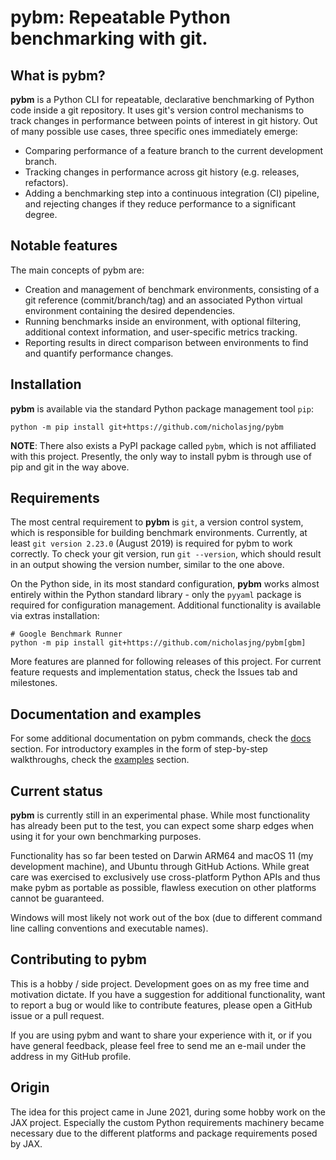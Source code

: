 # pybm: Repeatable Python benchmarking with git.

## What is pybm?

**pybm** is a Python CLI for repeatable, declarative benchmarking of Python code
inside a git repository. It uses git's version control mechanisms to track
changes in performance between points of interest in git history. Out of many
possible use cases, three specific ones immediately emerge:

- Comparing performance of a feature branch to the current development branch.
- Tracking changes in performance across git history (e.g. releases, refactors).
- Adding a benchmarking step into a continuous integration (CI) pipeline, and
  rejecting changes if they reduce performance to a significant degree.

## Notable features

The main concepts of pybm are:

- Creation and management of benchmark environments, consisting of a git
  reference (commit/branch/tag) and an associated Python virtual environment
  containing the desired dependencies.
- Running benchmarks inside an environment, with optional filtering, additional
  context information, and user-specific metrics tracking.
- Reporting results in direct comparison between environments to find and
  quantify performance changes.

## Installation

**pybm** is available via the standard Python package management tool `pip`:

```
python -m pip install git+https://github.com/nicholasjng/pybm
```

**NOTE**: There also exists a PyPI package called `pybm`, which is not
affiliated with this project. Presently, the only way to install pybm is through
use of pip and git in the way above.

## Requirements

The most central requirement to **pybm** is `git`, a version control system,
which is responsible for building benchmark environments.
Currently, at least `git version 2.23.0` (August 2019) is required for pybm to
work correctly. To check your git version, run `git --version`, which
should result in an output showing the version number, similar to the one above.

On the Python side, in its most standard configuration, **pybm** works almost
entirely within the Python standard library - only the `pyyaml` package is
required for configuration management. Additional functionality is available via
extras installation:

```
# Google Benchmark Runner
python -m pip install git+https://github.com/nicholasjng/pybm[gbm]
```

More features are planned for following releases of this project. For current 
feature requests and implementation status, check the Issues tab and milestones.

## Documentation and examples

For some additional documentation on pybm commands, check the [docs](docs)
section. For introductory examples in the form of step-by-step walkthroughs,
check the [examples](examples) section.

## Current status

**pybm** is currently still in an experimental phase. While most functionality
has already been put to the test, you can expect some sharp edges when using it
for your own benchmarking purposes.

Functionality has so far been tested on Darwin ARM64 and macOS 11 (my
development machine), and Ubuntu through GitHub Actions. While great care was 
exercised to exclusively use cross-platform Python APIs and thus make pybm as 
portable as possible, flawless execution on other platforms cannot be 
guaranteed.

Windows will most likely not work out of the box (due to different command line 
calling conventions and executable names).

## Contributing to pybm

This is a hobby / side project. Development goes on as my free time and
motivation dictate. If you have a suggestion for additional functionality, want
to report a bug or would like to contribute features, please open a GitHub issue
or a pull request.

If you are using pybm and want to share your experience with it, or if you have
general feedback, please feel free to send me an e-mail under the address in my
GitHub profile.

## Origin

The idea for this project came in June 2021, during some hobby work on the JAX
project. Especially the custom Python requirements machinery became necessary
due to the different platforms and package requirements posed by JAX.
